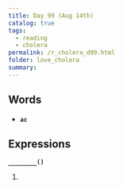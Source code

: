 ```yaml
---
title: Day 99 (Aug 14th)
catalog: true
tags: 
  - reading
  - cholera
permalink: /r_cholera_d99.html
folder: love_cholera
summary: 
---
```


## Words

-   <b data-toggle="tooltip" data-original-title="{{site.data.glossary.ac}}">`ac`</b>



## Expressions

<b data-toggle="tooltip" data-original-title="{{site.data.answers.99_a}}">`________()`</b>

1.  